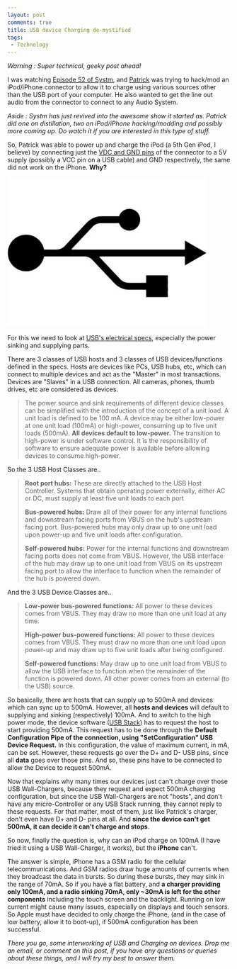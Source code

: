 ```yaml
---
layout: post
comments: true
title: USB device Charging de-mystified
tags:
 - Technology
---
```


_Warning : Super technical, geeky post ahead!_

I was watching [Episode 52 of Systm][0], and [Patrick][1] was trying to hack/mod an iPod/iPhone connector to allow it to charge using various sources other than the USB port of your computer. He also wanted to get the line out audio from the connector to connect to any Audio System.

_Aside : Systm has just revived into the awesome show it started as. Patrick did one on distillation, two on iPod/iPhone hacking/modding and possibly more coming up. Do watch it if you are interested in this type of stuff._

So, Patrick was able to power up and charge the iPod (a 5th Gen iPod, I believe) by connecting just the [VDC and GND pins][2] of the connector to a 5V supply (possibly a VCC pin on a USB cable) and GND respectively, the same did not work on the iPhone. **Why?**

[![USB](../images/2008/06/img_3160_usb-logo.jpg)][3]

For this we need to look at [USB's electrical specs][4], especially the power sinking and supplying parts.

There are 3 classes of USB hosts and 3 classes of USB devices/functions defined in the specs. Hosts are devices like PCs, USB hubs, etc, which can connect to multiple devices and act as the "Master" in most transactions. Devices are "Slaves" in a USB connection. All cameras, phones, thumb drives, etc are considered as devices.

> The power source and sink requirements of different device classes can be simplified with the introduction of the concept of a unit load. A unit load is defined to be 100 mA. A device may be either low-power at one unit load (100mA) or high-power, consuming up to five unit loads (500mA). **All devices default to low-power.** The transition to high-power is under software control. It is the responsibility of software to ensure adequate power is available before allowing devices to consume high-power.

So the 3 USB Host Classes are..

> **Root port hubs:** These are directly attached to the USB Host Controller. Systems that obtain operating power externally, either AC or DC, must supply at least five unit loads to each port
>
> **Bus-powered hubs:** Draw all of their power for any internal functions and downstream facing ports from VBUS on the hub's upstream facing port. Bus-powered hubs may only draw up to one unit load upon power-up and five unit loads after configuration.
>
> **Self-powered hubs:** Power for the internal functions and downstream facing ports does not come from VBUS. However, the USB interface of the hub may draw up to one unit load from VBUS on its upstream facing port to allow the interface to function when the remainder of the hub is powered down.

And the 3 USB Device Classes are..

> **Low-power bus-powered functions:** All power to these devices comes from VBUS. They may draw no more than one unit load at any time.
>
> **High-power bus-powered functions:** All power to these devices comes from VBUS. They must draw no more than one unit load upon power-up and may draw up to five unit loads after being configured.
>
> **Self-powered functions:** May draw up to one unit load from VBUS to allow the USB interface to function when the remainder of the function is powered down. All other power comes from an external (to the USB) source.

So basically, there are hosts that can supply up to 500mA and devices which can sync up to 500mA. However, all **hosts and devices** will default to supplying and sinking (respectively) 100mA. And to switch to the high power mode, the device software ([USB Stack][5]) has to request the host to start providing 500mA. This request has to be done through the **Default Configuration Pipe of the connection, using "SetConfiguration" USB Device Request.** In this configuration, the value of maximum current, in mA, can be set. However, these requests go over the D+ and D- USB pins, since all **data** goes over those pins. And so, these pins have to be connected to allow the Device to request 500mA.

Now that explains why many times our devices just can't charge over those USB Wall-Chargers, because they request and expect 500mA charging configuration, but since the USB Wall-Chargers are not "hosts", and don't have any micro-Controller or any USB Stack running, they cannot reply to these requests. For that matter, most of them, just like Patrick's charger, don't even have D+ and D- pins at all. And **since the device can't get 500mA, it can decide it can't charge and stops**.

So now, finally the question is, why can an iPod charge on 100mA (I have tried it using a USB Wall-Charger, it works), but the **iPhone** can't.

The answer is simple, iPhone has a GSM radio for the cellular telecommunications. And GSM radios draw huge amounts of currents when they broadcast the data in bursts. So during these bursts, they may sink in the range of 70mA. So if you have a flat battery, and **a charger providing only 100mA, and a radio sinking 70mA, only ~30mA is left for the other components** including the touch screen and the backlight. Running on low current might cause many issues, especially on displays and touch sensors. So Apple must have decided to only charge the iPhone, (and in the case of low battery, allow it to boot-up), if 500mA configuration has been successful.

_There you go, some interworking of USB and Charging on devices. Drop me an email, or comment on this post, if you have any questions or queries about these things, and I will try my best to answer them._


[0]: http://revision3.com/systm/ipodcables
[1]: http://twitter.com/patricknorton
[2]: http://pinouts.ru/PortableDevices/ipod_pinout.shtml
[3]: ../images/2008/06/img_3160_usb-logo.jpg
[4]: http://www.usb.org/developers/docs/
[5]: http://www.freebsd.org/doc/en/books/arch-handbook/usb.html
